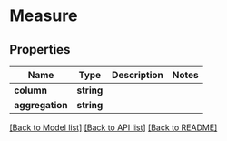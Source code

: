 # Measure

## Properties
Name | Type | Description | Notes
------------ | ------------- | ------------- | -------------
**column** | **string** |  | 
**aggregation** | **string** |  | 

[[Back to Model list]](../README.md#documentation-for-models) [[Back to API list]](../README.md#documentation-for-api-endpoints) [[Back to README]](../README.md)



